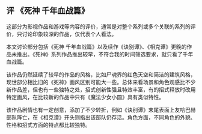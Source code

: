 ## 评 《死神 千年血战篇》

这部分为影视作品和游戏等内容的评价，通常是对整个系列或多个关联的系列的评价，只讨论印象较深的作品，仅代表个人看法。

本文讨论部分包括《死神 千年血战篇》以及续作《诀别谭》、《相克谭》更晚的作品未推出。《死神》系列作品推出较早，不符合我的时间筛选要求，就只看了千年血战篇。

该作品仍然延续了较早的作品的风格，比如尸魂界的红色天空和简洁的建筑风格，现世部分相比旧的《死神》画风区别可能大一些。总体来看场景和角色观感比不少新作品差，但也有一些独特之处，招式创新性强且特效丰富，有的招式释放时改用特定画风，在比较新的作品中只有《魔法少女小圆》具有类似特性。

该作品剧情也有一定创意，添加了不少转折，例如《诀别谭》末尾表面上友哈巴赫部队阵亡，在《相克谭》开头则指出该部队仍存活。角色方面，不同角色的外貌、性格和招式方面的特点都比较独特。
